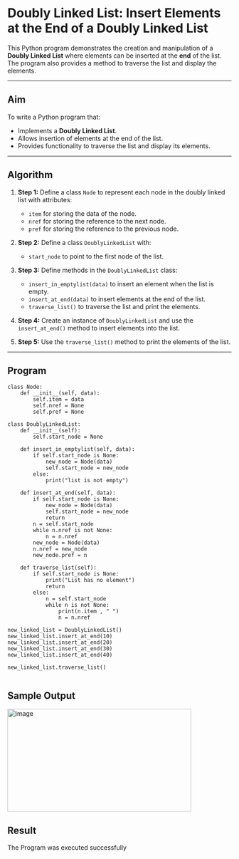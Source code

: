 # Doubly Linked List: Insert Elements at the End of a Doubly Linked List

This Python program demonstrates the creation and manipulation of a **Doubly Linked List** where elements can be inserted at the **end** of the list. The program also provides a method to traverse the list and display the elements.

---

##  Aim

To write a Python program that:
- Implements a **Doubly Linked List**.
- Allows insertion of elements at the end of the list.
- Provides functionality to traverse the list and display its elements.

---

##  Algorithm

1. **Step 1:** Define a class `Node` to represent each node in the doubly linked list with attributes:
   - `item` for storing the data of the node.
   - `nref` for storing the reference to the next node.
   - `pref` for storing the reference to the previous node.

2. **Step 2:** Define a class `DoublyLinkedList` with:
   - `start_node` to point to the first node of the list.

3. **Step 3:** Define methods in the `DoublyLinkedList` class:
   - `insert_in_emptylist(data)` to insert an element when the list is empty.
   - `insert_at_end(data)` to insert elements at the end of the list.
   - `traverse_list()` to traverse the list and print the elements.

4. **Step 4:** Create an instance of `DoublyLinkedList` and use the `insert_at_end()` method to insert elements into the list.

5. **Step 5:** Use the `traverse_list()` method to print the elements of the list.

---

##  Program
```
class Node:
    def __init__(self, data):
        self.item = data
        self.nref = None
        self.pref = None

class DoublyLinkedList:
    def __init__(self):
        self.start_node = None

    def insert_in_emptylist(self, data):
        if self.start_node is None:
            new_node = Node(data)
            self.start_node = new_node
        else:
            print("list is not empty")
        
    def insert_at_end(self, data):
        if self.start_node is None:
            new_node = Node(data)
            self.start_node = new_node
            return
        n = self.start_node
        while n.nref is not None:
            n = n.nref
        new_node = Node(data)
        n.nref = new_node
        new_node.pref = n
        
    def traverse_list(self):
        if self.start_node is None:
            print("List has no element")
            return
        else:
            n = self.start_node
            while n is not None:
                print(n.item , " ")
                n = n.nref
                
new_linked_list = DoublyLinkedList()
new_linked_list.insert_at_end(10)
new_linked_list.insert_at_end(20)
new_linked_list.insert_at_end(30)
new_linked_list.insert_at_end(40)

new_linked_list.traverse_list()


```

## Sample Output
<img width="413" height="231" alt="image" src="https://github.com/user-attachments/assets/30201c6b-74b8-4323-bfbe-3a087377495c" />

## Result

The Program was executed successfully
